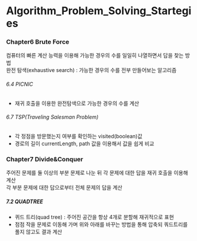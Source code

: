 # Algorithm_Problem_Solving_Startegies
### Chapter6 Brute Force  
컴퓨터의 빠른 계산 능력을 이용해 가능한 경우의 수를 일일히 나열하면서 답을 찾는 방법  
완전 탐색(exhaustive search) : 가능한 경우의 수를 전부 만들어보는 알고리즘  
  
###### 6.4 PICNIC  
 * 재귀 호출을 이용한 완전탐색으로 가능한 경우의 수를 계산
###### 6.7 TSP(Traveling Salesman Problem)  
 * 각 정점을 방문했는지 여부를 확인하는 visited(boolean)값
 * 경로의 길이 currentLength, path 값을 이용해서 값을 쉽게 비교
### Chapter7 Divide&Conquer  
주어진 문제를 둘 이상의 부분 문제로 나눈 뒤 각 문제에 대한 답을 재귀 호출을 이용해 계산  
각 부분 문제에 대한 답으로부터 전체 문제의 답을 계산
##### 7.2 QUADTREE
 * 퀴드 트리(quad tree) : 주어진 공간을 항상 4개로 분할해 재귀적으로 표현
 * 점점 작을 문제로 이동해 가며 위와 아래를 바꾸는 방법을 통해 압축되 쿼드트리를 풀지 않고도 결과 계산